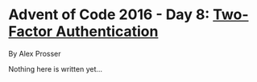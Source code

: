 # Advent of Code 2016 - Day 8: [Two-Factor Authentication](https://adventofcode.com/2016/day/8)
By Alex Prosser

Nothing here is written yet...